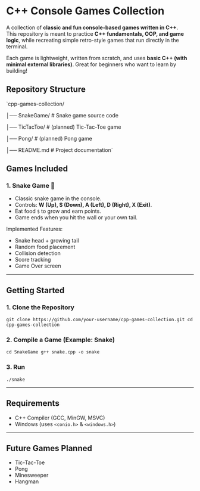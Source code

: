 #  C++ Console Games Collection

A collection of **classic and fun console-based games written in C++**.  
This repository is meant to practice **C++ fundamentals, OOP, and game logic**, while recreating simple retro-style games that run directly in the terminal.

Each game is lightweight, written from scratch, and uses **basic C++ (with minimal external libraries)**. Great for beginners who want to learn by building!

##  Repository Structure

`cpp-games-collection/

│── SnakeGame/        # Snake game source code 

│── TicTacToe/        # (planned) Tic-Tac-Toe game 

│── Pong/             # (planned) Pong game 

│── README.md         # Project documentation`


##  Games Included

### 1. Snake Game 🐍

- Classic snake game in the console.
- Controls: **W (Up), S (Down), A (Left), D (Right), X (Exit)**.
- Eat food `$` to grow and earn points.
- Game ends when you hit the wall or your own tail.

 Implemented Features:

- Snake head + growing tail
- Random food placement
- Collision detection
- Score tracking
- Game Over screen

---

##  Getting Started

### 1. Clone the Repository

`git clone https://github.com/your-username/cpp-games-collection.git cd cpp-games-collection`

### 2. Compile a Game (Example: Snake)

`cd SnakeGame g++ snake.cpp -o snake`

### 3. Run

`./snake`

---

##  Requirements

- C++ Compiler (GCC, MinGW, MSVC)
- Windows (uses `<conio.h>` & `<windows.h>`)

---

##  Future Games Planned

- Tic-Tac-Toe   
- Pong
- Minesweeper
- Hangman
